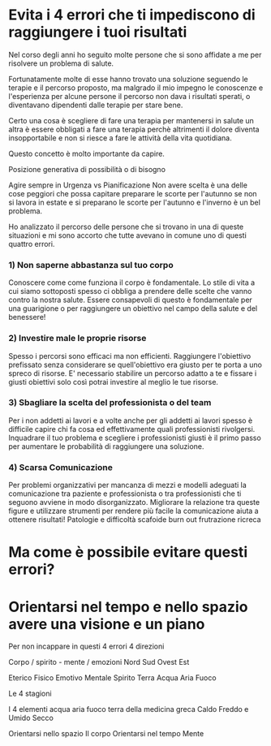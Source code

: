 # Evita i 4 errori che ti impediscono di raggiungere i tuoi risultati


Nel corso degli anni ho seguito molte persone che si sono affidate a me per risolvere un problema di salute.

Fortunatamente molte di esse hanno trovato una soluzione seguendo le terapie e il percorso proposto, ma malgrado il mio impegno le conoscenze e l'esperienza per alcune persone il percorso non dava i risultati sperati, o diventavano dipendenti dalle terapie per stare bene. 

Certo una cosa è scegliere di fare una terapia per mantenersi in salute un altra è essere obbligati a fare una terapia perchè altrimenti il dolore diventa insopportabile e non si riesce a fare le attività della vita quotidiana.

Questo concetto è molto importante da capire.

Posizione generativa di possibilità o di bisogno

Agire sempre in Urgenza vs Pianificazione 
Non avere scelta è una delle cose peggiori che possa capitare preparare le scorte per l'autunno se non si lavora in estate e si preparano le scorte per l'autunno e l'inverno è un bel problema.


Ho analizzato il percorso delle persone che si trovano in una di queste situazioni e  mi sono accorto che tutte avevano in comune uno di questi quattro errori.

 
### 1) Non saperne abbastanza sul tuo corpo
    
Conoscere come come funziona il corpo è fondamentale. Lo stile di vita a cui siamo sottoposti spesso ci obbliga a prendere delle scelte che vanno contro la nostra salute. Essere consapevoli di questo è fondamentale per una guarigione o per raggiungere un obiettivo nel campo della salute e del benessere!

 
### 2) Investire male le proprie risorse
    
Spesso i percorsi sono efficaci ma non efficienti. Raggiungere l'obiettivo prefissato senza considerare se quell'obiettivo era giusto per te porta a uno spreco di risorse. E' necessario stabilire un percorso adatto a te e fissare i giusti obiettivi solo così potrai investire al meglio le tue risorse.
    
 
### 3) Sbagliare la scelta del professionista o del team
    
Per i non addetti ai lavori e a volte anche per gli addetti ai lavori spesso è difficile capire chi fa cosa ed effettivamente quali professionisti rivolgersi. Inquadrare il tuo problema e scegliere i professionisti giusti è il primo passo per aumentare le probabilità di raggiungere una soluzione.
 
### 4) Scarsa Comunicazione
    
Per problemi organizzativi per mancanza di mezzi e modelli adeguati la comunicazione tra paziente e professionista o tra professionisti che ti seguono avviene in modo disorganizzato. Migliorare la relazione tra queste figure e utilizzare strumenti per rendere più facile la comunicazione aiuta a ottenere risultati! Patologie e difficoltà scafoide burn out frutrazione ricreca 



# Ma come è possibile evitare questi errori?


# Orientarsi nel tempo e nello spazio avere una visione e un piano

Per non incappare in questi 4 errori 4 direzioni

Corpo / spirito - mente / emozioni 
Nord Sud Ovest Est

Eterico Fisico Emotivo Mentale Spirito
Terra Acqua Aria Fuoco

Le 4 stagioni

I 4 elementi acqua aria fuoco terra della medicina greca
Caldo Freddo e Umido Secco


Orientarsi nello spazio Il corpo
Orientarsi nel tempo Mente
<!--stackedit_data:
eyJoaXN0b3J5IjpbLTE1MzExMjU5MTUsOTYzNzA1NzM5LDE0MT
E3NTYyMTMsLTE3MTYwNzkwOTAsMTIzMzUwMzYzNCw5NTc5NDg3
MzQsLTEzMzk2OTE4NTBdfQ==
-->